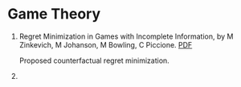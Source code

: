 # Game Theory
1. Regret Minimization in Games with Incomplete Information, by M Zinkevich, M Johanson, M Bowling, C Piccione. [PDF](https://proceedings.neurips.cc/paper/2007/file/08d98638c6fcd194a4b1e6992063e944-Paper.pdf)

   Proposed counterfactual regret minimization.
1. 
